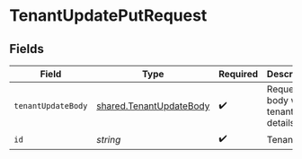 # TenantUpdatePutRequest


## Fields

| Field                                                              | Type                                                               | Required                                                           | Description                                                        |
| ------------------------------------------------------------------ | ------------------------------------------------------------------ | ------------------------------------------------------------------ | ------------------------------------------------------------------ |
| `tenantUpdateBody`                                                 | [shared.TenantUpdateBody](../../models/shared/tenantupdatebody.md) | :heavy_check_mark:                                                 | Request body with tenant details.                                  |
| `id`                                                               | *string*                                                           | :heavy_check_mark:                                                 | Tenant ID.                                                         |